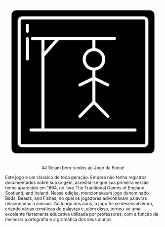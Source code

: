 <p align="center">
  <img src="https://github.com/randalgodoy/JogodaForca/blob/main/jogo-da-forca.png" />
</p>

<p align="center">
## Sejam bem-vindos ao Jogo da Forca!
</p>

Este jogo é um clássico de toda geração. Embora não tenha registros documentados sobre sua origem, acredita-se que sua primeira versão tenha aparecido em 1894, no livro The Traditional Games of England, Scotland, and Ireland. Nessa edição, mencionavaum jogo denominado Birds, Beasts, and Fishes, no qual os jogadores adivinhavam palavras relacionadas a animais.
Ao longo dos anos, o jogo foi se desenvolvendo, criando várias temáticas de palavras e, além disso, tornou-se uma excelente ferramenta educativa utilizada por professores, com a função de melhorar a ortografia e a gramática dos seus alunos.
